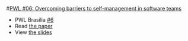 #[PWL #06: Overcoming barriers to self-management in software teams](http://www.uio.no/studier/emner/matnat/ifi/INF5181/h14/artikler-teamarbeid/moe-et-al-2008---overcoming-barriers-to-self-management.pdf)

- PWL Brasilia [#6](https://www.meetup.com/papers-we-love-bsb/events/229004738/)
- Read [the paper](http://www.uio.no/studier/emner/matnat/ifi/INF5181/h14/artikler-teamarbeid/moe-et-al-2008---overcoming-barriers-to-self-management.pdf)
- View [the slides](https://github.com/papers-we-love/brasilia/blob/master/06-self-management/pwl-06-slides.pdf)
